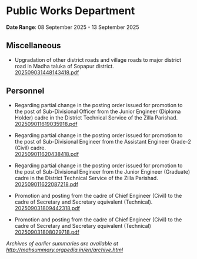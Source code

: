 # Public Works Department

**Date Range**: 08 September 2025 - 13 September 2025


## Miscellaneous
- Upgradation  of other district roads and village roads  to major district road in Madha taluka of Sopapur district.\
  [202509031448143418.pdf](https://gr.maharashtra.gov.in/Site/Upload/Government%20Resolutions/English/202509031448143418.pdf)

## Personnel
- Regarding partial change in the posting order issued for promotion to the post of Sub-Divisional Officer from the Junior Engineer (Diploma Holder) cadre in the District Technical Service of the Zilla Parishad.\
  [202509011619035918.pdf](https://gr.maharashtra.gov.in/Site/Upload/Government%20Resolutions/English/202509011619035918.pdf)

- Regarding partial change in the posting order issued for promotion to the post of Sub-Divisional Engineer from the Assistant Engineer Grade-2 (Civil) cadre.\
  [202509011620438418.pdf](https://gr.maharashtra.gov.in/Site/Upload/Government%20Resolutions/English/202509011620438418.pdf)

- Regarding partial change in the posting order issued for promotion to the post of Sub-Divisional Engineer from the Junior Engineer (Graduate) cadre in the District Technical Service of the Zilla Parishad.\
  [202509011622087218.pdf](https://gr.maharashtra.gov.in/Site/Upload/Government%20Resolutions/English/202509011622087218.pdf)

- Promotion and posting from the cadre of Chief Engineer (Civil) to the cadre of Secretary and Secretary equivalent (Technical).\
  [202509031809442318.pdf](https://gr.maharashtra.gov.in/Site/Upload/Government%20Resolutions/English/202509031809442318.pdf)

- Promotion and posting from the cadre of Chief Engineer (Civil) to the cadre of Secretary and Secretary equivalent (Technical)\
  [202509031808029718.pdf](https://gr.maharashtra.gov.in/Site/Upload/Government%20Resolutions/English/202509031808029718.pdf)


*Archives of earlier summaries are available at http://mahsummary.orgpedia.in/en/archive.html*